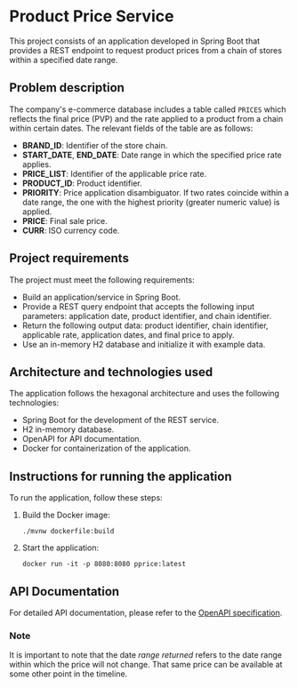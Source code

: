 # Product Price Service

This project consists of an application developed in Spring Boot that provides a REST endpoint to request product prices from a chain of stores within a specified date range.

## Problem description

The company's e-commerce database includes a table called `PRICES` which reflects the final price (PVP) and the rate applied to a product from a chain within certain dates. The relevant fields of the table are as follows:

- **BRAND_ID**: Identifier of the store chain.
- **START_DATE**, **END_DATE**: Date range in which the specified price rate applies.
- **PRICE_LIST**: Identifier of the applicable price rate.
- **PRODUCT_ID**: Product identifier.
- **PRIORITY**: Price application disambiguator. If two rates coincide within a date range, the one with the highest priority (greater numeric value) is applied.
- **PRICE**: Final sale price.
- **CURR**: ISO currency code.

## Project requirements

The project must meet the following requirements:

- Build an application/service in Spring Boot.
- Provide a REST query endpoint that accepts the following input parameters: application date, product identifier, and chain identifier.
- Return the following output data: product identifier, chain identifier, applicable rate, application dates, and final price to apply.
- Use an in-memory H2 database and initialize it with example data.

## Architecture and technologies used

The application follows the hexagonal architecture and uses the following technologies:

- Spring Boot for the development of the REST service.
- H2 in-memory database.
- OpenAPI for API documentation.
- Docker for containerization of the application.

## Instructions for running the application

To run the application, follow these steps:

1. Build the Docker image:

   ``` 
   ./mvnw dockerfile:build
    ``` 
   
2. Start the application:

   ```  
   docker run -it -p 8080:8080 pprice:latest
   ``` 

## API Documentation

For detailed API documentation, please refer to the [OpenAPI specification](./code/pprice-infrastructure-components/pprice-components-rest/src/main/resources/openapi-rest.yaml).


### Note

It is important to note that the date *range returned* refers to the date range within which the price will not change. That same price can be available at some other point in the timeline.
